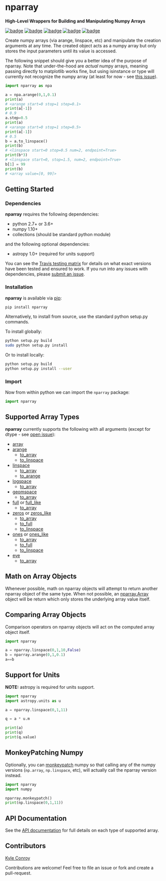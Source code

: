 # nparray

**High-Level Wrappers for Building and Manipulating Numpy Arrays**

[![badge](https://img.shields.io/badge/github-kecnry%2Fnparray-blue.svg)](https://github.com/kecnry/nparray)
[![badge](https://img.shields.io/badge/pip-nparray-blue.svg)](https://pypi.org/project/nparray/)
[![badge](https://img.shields.io/badge/license-GPL3-blue.svg)](https://github.com/kecnry/nparray/blob/master/LICENSE)
[![badge](https://travis-ci.org/kecnry/nparray.svg?branch=master)](https://travis-ci.org/kecnry/nparray)
[![badge](https://readthedocs.org/projects/nparray/badge/?version=latest)](https://nparray.readthedocs.io/en/latest/?badge=latest)


Create numpy arrays (via arange, linspace, etc) and manipulate the creation arguments at any time.  The created object acts as a numpy array but only stores the input parameters until its value is accessed.

The following snippet should give you a better idea of the purpose of nparray.  Note that under-the-hood are *actual* numpy arrays, meaning passing directly to matplotlib works fine, but using isinstance or type will currently not recognize the numpy array (at least for now - see [this issue](https://github.com/kecnry/nparray/issues/6)).

```py
import nparray as npa

a = npa.arange(0,1,0.1)
print(a)
# <arange start=0 stop=1 step=0.1>
print(a[-1])
# 0.9
a.step=0.5
print(a)
# <arange start=0 stop=1 step=0.5>
print(a[-1])
# 0.5
b = a.to_linspace()
print(b)
# <linspace start=0 stop=0.5 num=2, endpoint=True>
print(b*3)
# <linspace start=0, stop=1.5, num=2, endpoint=True>
b[1] = 99
print(b)
# <array value=[0, 99]>
```

## Getting Started

### Dependencies

**nparray** requires the following dependencies:

  - python 2.7+ or 3.6+
  - numpy 1.10+
  - collections (should be standard python module)

and the following optional dependencies:

  - astropy 1.0+ (required for units support)


You can see the [Travis testing matrix](https://travis-ci.org/kecnry/nparray) for
details on what exact versions have been tested and ensured to work.  If you run
into any issues with dependencies, please [submit an issue](https://github.com/kecnry/nparray/issues/new).

### Installation

**nparray** is available via [pip](https://pypi.org/project/nparray/):

```sh
pip install nparray
```

Alternatively, to install from source, use the standard python setup.py commands.

To install globally:
```sh
python setup.py build
sudo python setup.py install
```

Or to install locally:
```sh
python setup.py build
python setup.py install --user
```

### Import

Now from within python we can import the `nparray` package:

```py
import nparray
```

## Supported Array Types

**nparray** currently supports the following with all arguments (except for dtype - see [open issue](https://github.com/kecnry/nparray/issues/8)):

* [array](api/nparray.array.md)
* [arange](api/nparray.arange.md)
    * [to_array](api/Arange.to_array.md)
    * [to_linspace](api/Arange.to_linspace.md)
* [linspace](api/nparray.linspace.md)
    * [to_array](api/Linspace.to_array.md)
    * [to_arange](api/Linspace.to_arange.md)
* [logspace](api/nparray.logspace.md)
    * [to_array](api/Logspace.to_array.md)
* [geomspace](api/nparray.geomspace.md)
    * [to_array](api/Geomspace.to_array.md)
* [full](api/nparray.full.md) or [full_like](api/nparray.full_like.md)
    * [to_array](api/Full.to_array.md)
* [zeros](api/nparray.zeros.md) or [zeros_like](api/nparray.zeros_like.md)
    * [to_array](api/Zeros.to_array.md)
    * [to_full](api/Zeros.to_full.md)
    * [to_linspace](api/Zeros.to_linspace.md)
* [ones](api/nparray.ones.md) or [ones_like](api/nparray.ones_like.md)
    * [to_array](api/Ones.to_array.md)
    * [to_full](api/Ones.to_full.md)
    * [to_linspace](api/Ones.to_linspace.md)
* [eye](api/nparray.eye.md)
    * [to_array](api/Eye.to_array.md)


## Math on Array Objects

Whenever possible, math on nparray objects will attempt to return another
nparray object of the same type.  When not possible, an [nparray.Array](api/Array.md)
object will be return which only stores the underlying array value itself.

## Comparing Array Objects

Comparison operators on nparray objects will act on the computed array object
itself.

```py
import nparray

a = nparray.linspace(0,1,10,False)
b = nparray.arange(0,1,0.1)
a==b
```

## Support for Units

**NOTE:** astropy is required for units support.

```py
import nparray
import astropy.units as u

a = nparray.linspace(0,1,11)

q = a * u.m

print(a)
print(q)
print(q.value)
```

## MonkeyPatching Numpy

Optionally, you can [monkeypatch](api/nparray.monkeypatch.md) numpy so that calling
any of the numpy versions (`np.array`, `np.linspace`, etc), will actually call
the nparray version instead.

```py
import nparray
import numpy

nparray.monkeypatch()
print(np.linspace(0,1,11))
```

## API Documentation

See the [API documentation](./api.md) for full details on each type of supported array.

## Contributors

[Kyle Conroy](https://github.com/kecnry)

Contributions are welcome!  Feel free to file an issue or fork and create a pull-request.
